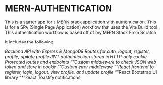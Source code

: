 # MERN-AUTHENTICATION
This is a starter app for a MERN stack application with authentication. This is for a SPA (Single Page Application) workflow that uses the Vite Build tool. This authentication workflow is based off of my MERN Stack From Scratch


It includes the following:

*Backend API with Express & MongoDB
*Routes for auth, logout, register, profile, update profile
*JWT authentication stored in HTTP-only cookie
*Protected routes and endpoints
“*”Custom middleware to check JSON web token and store in cookie
“*”Custom error middleware
“*”React frontend to register, login, logout, view profile, and update profile
“*”React Bootstrap UI library
“*”React Toastify notifications

